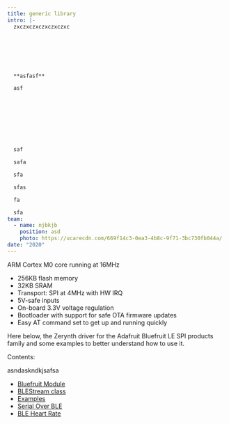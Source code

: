 ```yaml
---
title: generic library
intro: |-
  zxczxczxczxczxczxc







  **asfasf**

  asf









  saf

  safa

  sfa

  sfas

  fa

  sfa
team:
  - name: njbkjb
    position: asd
    photo: https://ucarecdn.com/669f14c3-0ea3-4b8c-9f71-3bc730fb044a/
date: "2020"
---
```



ARM Cortex M0 core running at 16MHz

* 256KB flash memory
* 32KB SRAM
* Transport: SPI at 4MHz with HW IRQ
* 5V-safe inputs
* On-board 3.3V voltage regulation
* Bootloader with support for safe OTA firmware updates
* Easy AT command set to get up and running quickly

Here below, the Zerynth driver for the Adafruit Bluefruit LE SPI products family and some examples to better understand how to use it.

Contents:

asndaskndkjsafsa

* [Bluefruit Module](https://jolly-fermat-a53c07.netlify.app/latest/reference/libs/adafruit/bluefruit/docs/bluefruit/)
* [BLEStream class](https://jolly-fermat-a53c07.netlify.app/latest/reference/libs/adafruit/bluefruit/docs/bluefruit/#class-blestream)
* [Examples](https://jolly-fermat-a53c07.netlify.app/latest/reference/libs/adafruit/bluefruit/docs/examples/)
* [Serial Over BLE](https://jolly-fermat-a53c07.netlify.app/latest/reference/libs/adafruit/bluefruit/docs/examples/#serial-over-ble)
* [BLE Heart Rate](https://jolly-fermat-a53c07.netlify.app/latest/reference/libs/adafruit/bluefruit/docs/examples/#ble-heart-rate-monitor)

[](https://jolly-fermat-a53c07.netlify.app/posts/blog/first-post/)

![]()